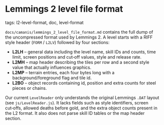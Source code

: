 # Lemmings 2 level file format

tags: l2-level-format, doc, level-format

`docs/camanis/lemmings_2_level_file_format.md` contains the full dump of the uncompressed format used by Lemmings 2. A level starts with a RIFF style header (`FORM` / `L2LV`) followed by four sections:

- **L2LH** – general data including the level name, skill IDs and counts, time limit, screen positions and cut‑off values, style and release rate.
- **L2MH** – map header describing the tiles per row and a second style value that actually influences graphics.
- **L2MP** – terrain entries, each four bytes long with a background/foreground flag and tile id.
- **L2BO** – object records containing id, position and extra counts for steel pieces or chains.

Our current `LevelReader` only understands the original Lemmings `.DAT` layout (see `js/LevelReader.js`). It lacks fields such as style identifiers, screen cut‑offs, allowed deaths before gold, and the extra object counts present in the L2 format. It also does not parse skill ID tables or the map header section.
